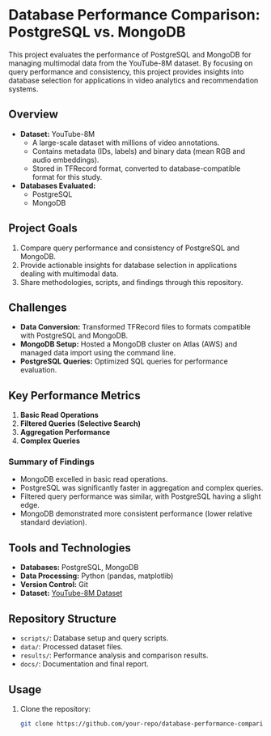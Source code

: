 # Database Performance Comparison: PostgreSQL vs. MongoDB

This project evaluates the performance of PostgreSQL and MongoDB for managing multimodal data from the YouTube-8M dataset. By focusing on query performance and consistency, this project provides insights into database selection for applications in video analytics and recommendation systems.

## Overview

- **Dataset:** YouTube-8M
  - A large-scale dataset with millions of video annotations.
  - Contains metadata (IDs, labels) and binary data (mean RGB and audio embeddings).
  - Stored in TFRecord format, converted to database-compatible format for this study.
- **Databases Evaluated:**
  - PostgreSQL
  - MongoDB

## Project Goals

1. Compare query performance and consistency of PostgreSQL and MongoDB.
2. Provide actionable insights for database selection in applications dealing with multimodal data.
3. Share methodologies, scripts, and findings through this repository.

## Challenges

- **Data Conversion:** Transformed TFRecord files to formats compatible with PostgreSQL and MongoDB.
- **MongoDB Setup:** Hosted a MongoDB cluster on Atlas (AWS) and managed data import using the command line.
- **PostgreSQL Queries:** Optimized SQL queries for performance evaluation.

## Key Performance Metrics

1. **Basic Read Operations**
2. **Filtered Queries (Selective Search)**
3. **Aggregation Performance**
4. **Complex Queries**

### Summary of Findings

- MongoDB excelled in basic read operations.
- PostgreSQL was significantly faster in aggregation and complex queries.
- Filtered query performance was similar, with PostgreSQL having a slight edge.
- MongoDB demonstrated more consistent performance (lower relative standard deviation).

## Tools and Technologies

- **Databases:** PostgreSQL, MongoDB
- **Data Processing:** Python (pandas, matplotlib)
- **Version Control:** Git
- **Dataset:** [YouTube-8M Dataset](https://www.kaggle.com/datasets/youtube/youtube-8m)

## Repository Structure

- `scripts/`: Database setup and query scripts.
- `data/`: Processed dataset files.
- `results/`: Performance analysis and comparison results.
- `docs/`: Documentation and final report.

## Usage

1. Clone the repository:
   ```bash
   git clone https://github.com/your-repo/database-performance-comparison.git
